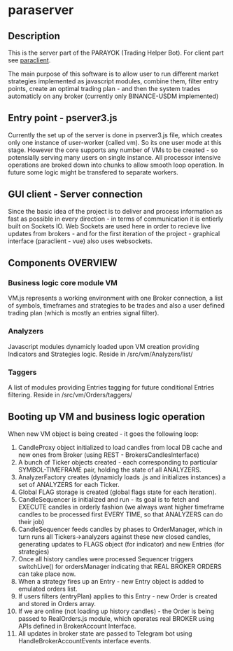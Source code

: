 # paraserver

## Description

This is the server part of the PARAYOK (Trading Helper Bot). For client part see [paraclient](https://github.com/tsol/paraclient). 

The main purpose of this software is to allow user to run different market strategies implemented as javascript modules, combine them, filter entry points, create an optimal trading plan - and then the system trades automaticly on any broker (currently only BINANCE-USDM implemented)

## Entry point - pserver3.js

Currently the set up of the server is done in pserver3.js file, which creates only one instance of user-worker (called vm).
So its one user mode at this stage. However the core supports any number of VMs to be created - so potensially serving many users
on single instance. All processor intensive operations are broked down into chunks to allow smooth loop operation.
In future some logic might be transfered to separate workers.

## GUI client - Server connection

Since the basic idea of the project is to deliver and process information as fast as possible in every direction -
in terms of communication it is entierly built on Sockets IO. Web Sockets are used here in order to recieve live updates from brokers - and
for the first iteration of the project - graphical interface (paraclient - vue) also uses websockets.


## Components OVERVIEW

### Business logic core module VM
VM.js represents a working environment with one Broker connection, a list of symbols, timeframes and strategies to be trades and also a user
defined trading plan (which is mostly an entries signal filter).

### Analyzers
Javascript modules dynamicly loaded upon VM creation providing Indicators and Strategies logic. Reside in /src/vm/Analyzers/list/

### Taggers
A list of modules providing Entries tagging for future conditional Entries filtering. Reside in /src/vm/Orders/taggers/

## Booting up VM and business logic operation

When new VM object is being created - it goes the following loop:

1. CandleProxy object initialized to load candles from local DB cache and new ones from Broker (using REST - BrokersCandlesInterface)
2. A bunch of Ticker objects created - each corresponding to particular SYMBOL-TIMEFRAME pair, holding the state of all ANALYZERS.
3. AnalyzerFactory creates (dynamicly loads .js and initializes instances) a set of ANALYZERS for each Ticker.
4. Global FLAG storage is created (global flags state for each iteration).
5. CandleSequencer is initialized and run - its goal is to fetch and EXECUTE candles in orderly fashion (we always want higher timeframe candles to be processed first EVERY TIME, so that ANALYZERS can do their job)
6. CandleSequencer feeds candles by phases to OrderManager, which in turn runs all Tickers->analyzers against these new closed candles, generating updates to FLAGS object (for indicator) and new Entries (for strategies)
7. Once all history candles were processed Sequencer triggers switchLive() for ordersManager indicating that REAL BROKER ORDERS can take place now.
8. When a strategy fires up an Entry - new Entry object is added to emulated orders list.
10. If users filters (entryPlan) applies to this Entry - new Order is created and stored in Orders array.
11. If we are online (not loading up history candles) - the Order is being passed to RealOrders.js module, which operates real BROKER using APIs defined in BrokerAccount Interface.
12. All updates in broker state are passed to Telegram bot using HandleBrokerAccountEvents interface events.








